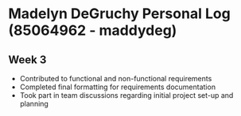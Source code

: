 # Madelyn DeGruchy Personal Log (85064962 - maddydeg)

## Week 3
- Contributed to functional and non-functional requirements
- Completed final formatting for requirements documentation
- Took part in team discussions regarding initial project set-up and planning
